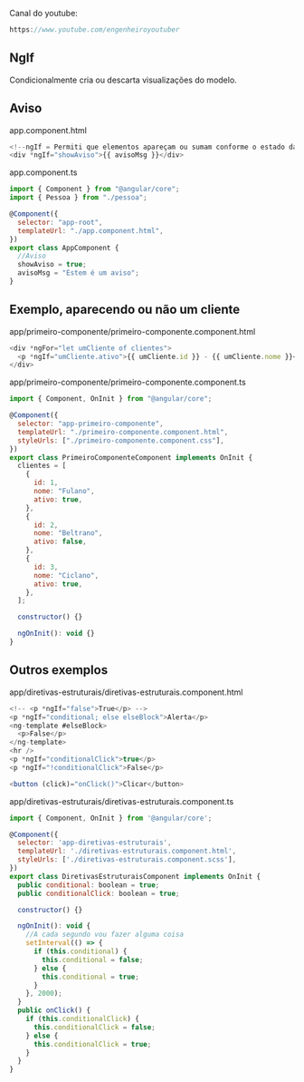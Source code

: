 Canal do youtube:

```js
https://www.youtube.com/engenheiroyoutuber
```

## NgIf

Condicionalmente cria ou descarta visualizações do modelo.

## Aviso

app.component.html

```js
<!--ngIf = Permiti que elementos apareçam ou sumam conforme o estado da condição é alterada-->
<div *ngIf="showAviso">{{ avisoMsg }}</div>
```

app.component.ts

```js
import { Component } from "@angular/core";
import { Pessoa } from "./pessoa";

@Component({
  selector: "app-root",
  templateUrl: "./app.component.html",
})
export class AppComponent {
  //Aviso
  showAviso = true;
  avisoMsg = "Estem é um aviso";
}
```

## Exemplo, aparecendo ou não um cliente

app/primeiro-componente/primeiro-componente.component.html

```js
<div *ngFor="let umCliente of clientes">
  <p *ngIf="umCliente.ativo">{{ umCliente.id }} - {{ umCliente.nome }}</p>
</div>
```

app/primeiro-componente/primeiro-componente.component.ts

```js
import { Component, OnInit } from "@angular/core";

@Component({
  selector: "app-primeiro-componente",
  templateUrl: "./primeiro-componente.component.html",
  styleUrls: ["./primeiro-componente.component.css"],
})
export class PrimeiroComponenteComponent implements OnInit {
  clientes = [
    {
      id: 1,
      nome: "Fulano",
      ativo: true,
    },
    {
      id: 2,
      nome: "Beltrano",
      ativo: false,
    },
    {
      id: 3,
      nome: "Ciclano",
      ativo: true,
    },
  ];

  constructor() {}

  ngOnInit(): void {}
}
```

## Outros exemplos

app/diretivas-estruturais/diretivas-estruturais.component.html

```js
<!-- <p *ngIf="false">True</p> -->
<p *ngIf="conditional; else elseBlock">Alerta</p>
<ng-template #elseBlock>
  <p>False</p>
</ng-template>
<hr />
<p *ngIf="conditionalClick">true</p>
<p *ngIf="!conditionalClick">False</p>

<button (click)="onClick()">Clicar</button>
```

app/diretivas-estruturais/diretivas-estruturais.component.ts

```js
import { Component, OnInit } from '@angular/core';

@Component({
  selector: 'app-diretivas-estruturais',
  templateUrl: './diretivas-estruturais.component.html',
  styleUrls: ['./diretivas-estruturais.component.scss'],
})
export class DiretivasEstruturaisComponent implements OnInit {
  public conditional: boolean = true;
  public conditionalClick: boolean = true;

  constructor() {}

  ngOnInit(): void {
    //A cada segundo vou fazer alguma coisa
    setInterval(() => {
      if (this.conditional) {
        this.conditional = false;
      } else {
        this.conditional = true;
      }
    }, 2000);
  }
  public onClick() {
    if (this.conditionalClick) {
      this.conditionalClick = false;
    } else {
      this.conditionalClick = true;
    }
  }
}
```
